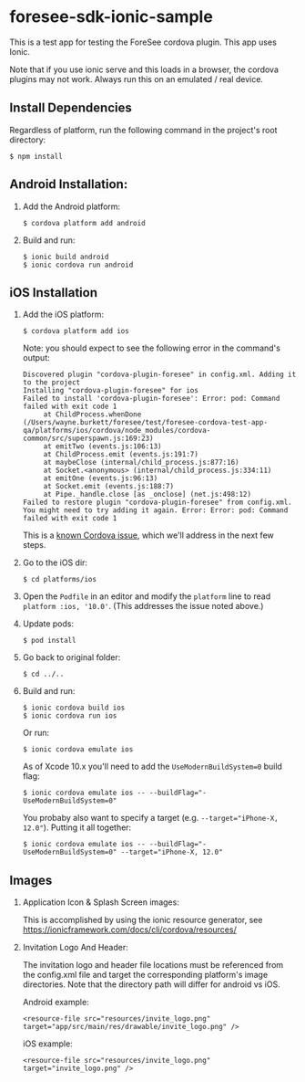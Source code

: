 # foresee-sdk-ionic-sample
This is a test app for testing the ForeSee cordova plugin. This app uses Ionic.

Note that if you use ionic serve and this loads in a browser, the cordova plugins may not work. Always run this on an emulated / real device.

## Install Dependencies
Regardless of platform, run the following command in the project's root directory:

`$ npm install`

## Android Installation:
1. Add the Android platform:

   `$ cordova platform add android`
1. Build and run:

   ```
   $ ionic build android
   $ ionic cordova run android
   ```

## iOS Installation
1. Add the iOS platform: 

   `$ cordova platform add ios`

   Note: you should expect to see the following error in the command's output:

   ```
   Discovered plugin "cordova-plugin-foresee" in config.xml. Adding it to the project
   Installing "cordova-plugin-foresee" for ios
   Failed to install 'cordova-plugin-foresee': Error: pod: Command failed with exit code 1
        at ChildProcess.whenDone (/Users/wayne.burkett/foresee/test/foresee-cordova-test-app-qa/platforms/ios/cordova/node_modules/cordova-common/src/superspawn.js:169:23)
        at emitTwo (events.js:106:13)
        at ChildProcess.emit (events.js:191:7)
        at maybeClose (internal/child_process.js:877:16)
        at Socket.<anonymous> (internal/child_process.js:334:11)
        at emitOne (events.js:96:13)
        at Socket.emit (events.js:188:7)
        at Pipe._handle.close [as _onclose] (net.js:498:12)
   Failed to restore plugin "cordova-plugin-foresee" from config.xml. You might need to try adding it again. Error: Error: pod: Command failed with exit code 1
   ```

   This is a [known Cordova issue](https://issues.apache.org/jira/browse/CB-13597), which we'll address in the next few steps.
1. Go to the iOS dir: 

   `$ cd platforms/ios`
1. Open the `Podfile` in an editor and modify the `platform` line to read `platform :ios, '10.0'`. (This addresses the issue noted above.)
1. Update pods: 

   `$ pod install`
1. Go back to original folder: 

   `$ cd ../..`
1. Build and run:

   ```
   $ ionic cordova build ios
   $ ionic cordova run ios
   ```

   Or run:
   
   `$ ionic cordova emulate ios`

   As of Xcode 10.x you'll need to add the `UseModernBuildSystem=0` build flag: 

   `$ ionic cordova emulate ios -- --buildFlag="-UseModernBuildSystem=0"`

   You probaby also want to specify a target (e.g. `--target="iPhone-X, 12.0"`). Putting it all together:

   `$ ionic cordova emulate ios -- --buildFlag="-UseModernBuildSystem=0" --target="iPhone-X, 12.0"`

## Images
1. Application Icon & Splash Screen images:
        
     This is accomplished by using the ionic resource generator, see https://ionicframework.com/docs/cli/cordova/resources/

1. Invitation Logo And Header:

     The invitation logo and header file locations must be referenced from the config.xml file and target the corresponding platform's image directories. Note that the directory path will differ for android vs iOS.

     Android example:

     `<resource-file src="resources/invite_logo.png" target="app/src/main/res/drawable/invite_logo.png" />`

     iOS example:

     `<resource-file src="resources/invite_logo.png" target="invite_logo.png" />`